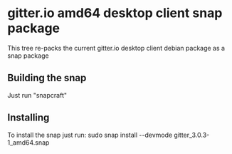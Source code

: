 # gitter.io amd64 desktop client snap package

This tree re-packs the current gitter.io desktop client
debian package as a snap package

## Building the snap 

Just run "snapcraft"

## Installing

To install the snap just run:
sudo snap install --devmode gitter_3.0.3-1_amd64.snap
